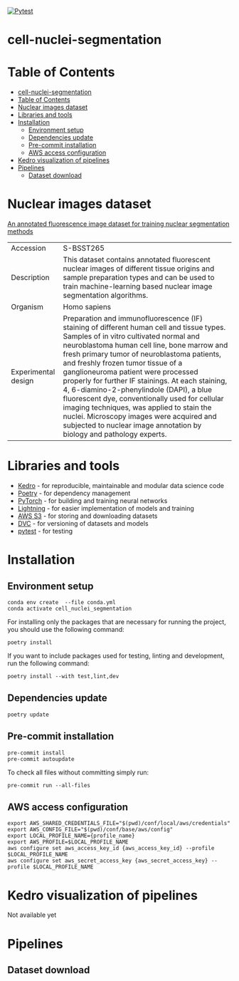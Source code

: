 [![Pytest](https://github.com/Jakub-Kucinski/cell-nuclei-segmentation/actions/workflows/test-action.yml/badge.svg)](https://github.com/Jakub-Kucinski/cell-nuclei-segmentation/actions/workflows/test-action.yml)
# cell-nuclei-segmentation


# Table of Contents
- [cell-nuclei-segmentation](#cell-nuclei-segmentation)
- [Table of Contents](#table-of-contents)
- [Nuclear images dataset](#nuclear-images-dataset)
- [Libraries and tools](#libraries-and-tools)
- [Installation](#installation)
  - [Environment setup](#environment-setup)
  - [Dependencies update](#dependencies-update)
  - [Pre-commit installation](#pre-commit-installation)
  - [AWS access configuration](#aws-access-configuration)
- [Kedro visualization of pipelines](#kedro-visualization-of-pipelines)
- [Pipelines](#pipelines)
  - [Dataset download](#dataset-download)

# Nuclear images dataset
[An annotated fluorescence image dataset for training nuclear segmentation methods](https://www.ebi.ac.uk/biostudies/bioimages/studies/S-BSST265)


|  |  |
| -------- | -------- |
| Accession     | S-BSST265     |
| Description     | This dataset contains annotated fluorescent nuclear images of different tissue origins and sample preparation types and can be used to train machine-learning based nuclear image segmentation algorithms.     |
| Organism     | Homo sapiens     |
| Experimental design     | Preparation and immunofluorescence (IF) staining of different human cell and tissue types. Samples of in vitro cultivated normal and neuroblastoma human cell line, bone marrow and fresh primary tumor of neuroblastoma patients, and freshly frozen tumor tissue of a ganglioneuroma patient were processed properly for further IF stainings. At each staining, 4, 6-diamino-2-phenylindole (DAPI), a blue fluorescent dye, conventionally used for cellular imaging techniques, was applied to stain the nuclei. Microscopy images were acquired and subjected to nuclear image annotation by biology and pathology experts.     |


# Libraries and tools
- [Kedro](https://kedro.org/) - for reproducible, maintainable and modular data science code
- [Poetry](https://python-poetry.org/) - for dependency management
- [PyTorch](https://pytorch.org/) - for building and training neural networks
- [Lightning](https://www.pytorchlightning.ai/index.html) - for easier implementation of models and training
- [AWS S3](https://aws.amazon.com/s3/) - for storing and downloading datasets
- [DVC](https://dvc.org/) - for versioning of datasets and models
- [pytest](https://docs.pytest.org/en/stable/) - for testing

# Installation

## Environment setup
```shell
conda env create  --file conda.yml
conda activate cell_nuclei_segmentation
```

For installing only the packages that are necessary for running the project, you should use the following command:
```shell
poetry install
```

If you want to include packages used for testing, linting and development, run the following command:
```shell
poetry install --with test,lint,dev
```

## Dependencies update

```shell
poetry update
```

## Pre-commit installation

```shell
pre-commit install
pre-commit autoupdate
```
To check all files without committing simply run:
```shell
pre-commit run --all-files
```

## AWS access configuration

```shell
export AWS_SHARED_CREDENTIALS_FILE="$(pwd)/conf/local/aws/credentials"
export AWS_CONFIG_FILE="$(pwd)/conf/base/aws/config"
export LOCAL_PROFILE_NAME={profile_name}
export AWS_PROFILE=$LOCAL_PROFILE_NAME
aws configure set aws_access_key_id {aws_access_key_id} --profile $LOCAL_PROFILE_NAME
aws configure set aws_secret_access_key {aws_secret_access_key} --profile $LOCAL_PROFILE_NAME
```

# Kedro visualization of pipelines
Not available yet
# Pipelines

## Dataset download
